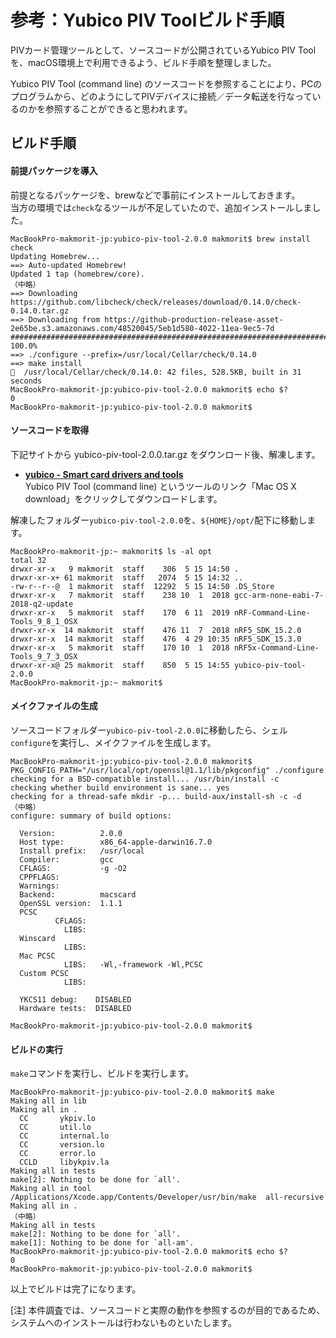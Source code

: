 
# 参考：Yubico PIV Toolビルド手順

PIVカード管理ツールとして、ソースコードが公開されているYubico PIV Toolを、macOS環境上で利用できるよう、ビルド手順を整理しました。

Yubico PIV Tool (command line) のソースコードを参照することにより、PCのプログラムから、どのようにしてPIVデバイスに接続／データ転送を行なっているのかを参照することができると思われます。

## ビルド手順

#### 前提パッケージを導入

前提となるパッケージを、brewなどで事前にインストールしておきます。<br>
当方の環境では`check`なるツールが不足していたので、追加インストールしました。

```
MacBookPro-makmorit-jp:yubico-piv-tool-2.0.0 makmorit$ brew install check
Updating Homebrew...
==> Auto-updated Homebrew!
Updated 1 tap (homebrew/core).
（中略）
==> Downloading https://github.com/libcheck/check/releases/download/0.14.0/check-0.14.0.tar.gz
==> Downloading from https://github-production-release-asset-2e65be.s3.amazonaws.com/48520045/5eb1d580-4022-11ea-9ec5-7d
######################################################################## 100.0%
==> ./configure --prefix=/usr/local/Cellar/check/0.14.0
==> make install
🍺  /usr/local/Cellar/check/0.14.0: 42 files, 528.5KB, built in 31 seconds
MacBookPro-makmorit-jp:yubico-piv-tool-2.0.0 makmorit$ echo $?
0
MacBookPro-makmorit-jp:yubico-piv-tool-2.0.0 makmorit$
```

#### ソースコードを取得

下記サイトから yubico-piv-tool-2.0.0.tar.gz をダウンロード後、解凍します。
- <b>[yubico - Smart card drivers and tools](https://www.yubico.com/products/services-software/download/smart-card-drivers-tools/)</b><br>
Yubico PIV Tool (command line) というツールのリンク「Mac OS X download」をクリックしてダウンロードします。

解凍したフォルダー`yubico-piv-tool-2.0.0`を、`${HOME}/opt/`配下に移動します。

```
MacBookPro-makmorit-jp:~ makmorit$ ls -al opt
total 32
drwxr-xr-x   9 makmorit  staff    306  5 15 14:50 .
drwxr-xr-x+ 61 makmorit  staff   2074  5 15 14:32 ..
-rw-r--r--@  1 makmorit  staff  12292  5 15 14:50 .DS_Store
drwxr-xr-x   7 makmorit  staff    238 10  1  2018 gcc-arm-none-eabi-7-2018-q2-update
drwxr-xr-x   5 makmorit  staff    170  6 11  2019 nRF-Command-Line-Tools_9_8_1_OSX
drwxr-xr-x  14 makmorit  staff    476 11  7  2018 nRF5_SDK_15.2.0
drwxr-xr-x  14 makmorit  staff    476  4 29 10:35 nRF5_SDK_15.3.0
drwxr-xr-x   5 makmorit  staff    170 10  1  2018 nRF5x-Command-Line-Tools_9_7_3_OSX
drwxr-xr-x@ 25 makmorit  staff    850  5 15 14:55 yubico-piv-tool-2.0.0
MacBookPro-makmorit-jp:~ makmorit$
```

#### メイクファイルの生成

ソースコードフォルダー`yubico-piv-tool-2.0.0`に移動したら、シェル`configure`を実行し、メイクファイルを生成します。

```
MacBookPro-makmorit-jp:yubico-piv-tool-2.0.0 makmorit$ PKG_CONFIG_PATH="/usr/local/opt/openssl@1.1/lib/pkgconfig" ./configure
checking for a BSD-compatible install... /usr/bin/install -c
checking whether build environment is sane... yes
checking for a thread-safe mkdir -p... build-aux/install-sh -c -d
（中略）
configure: summary of build options:

  Version:          2.0.0
  Host type:        x86_64-apple-darwin16.7.0
  Install prefix:   /usr/local
  Compiler:         gcc
  CFLAGS:           -g -O2
  CPPFLAGS:         
  Warnings:         
  Backend:          macscard
  OpenSSL version:  1.1.1
  PCSC
          CFLAGS:   
            LIBS:   
  Winscard
            LIBS:   
  Mac PCSC
            LIBS:   -Wl,-framework -Wl,PCSC
  Custom PCSC
            LIBS:   

  YKCS11 debug:    DISABLED
  Hardware tests:  DISABLED

MacBookPro-makmorit-jp:yubico-piv-tool-2.0.0 makmorit$
```

#### ビルドの実行

`make`コマンドを実行し、ビルドを実行します。

```
MacBookPro-makmorit-jp:yubico-piv-tool-2.0.0 makmorit$ make
Making all in lib
Making all in .
  CC       ykpiv.lo
  CC       util.lo
  CC       internal.lo
  CC       version.lo
  CC       error.lo
  CCLD     libykpiv.la
Making all in tests
make[2]: Nothing to be done for `all'.
Making all in tool
/Applications/Xcode.app/Contents/Developer/usr/bin/make  all-recursive
Making all in .
（中略）
Making all in tests
make[2]: Nothing to be done for `all'.
make[1]: Nothing to be done for `all-am'.
MacBookPro-makmorit-jp:yubico-piv-tool-2.0.0 makmorit$ echo $?
0
MacBookPro-makmorit-jp:yubico-piv-tool-2.0.0 makmorit$
```

以上でビルドは完了になります。

[注] 本件調査では、ソースコードと実際の動作を参照するのが目的であるため、システムへのインストールは行わないものといたします。
